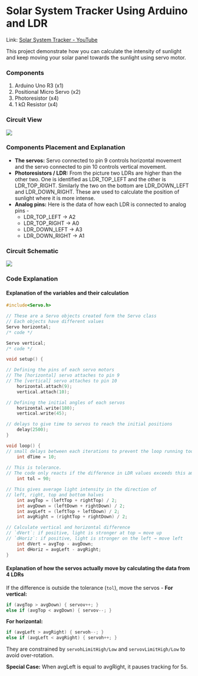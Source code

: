# Solar System Tracker Using Arduino and LDR
Link: [Solar System Tracker - YouTube](https://www.youtube.com/watch?v=WvijIBj12nI&list=PLWqnlHhsmcI4eBDLBtaZs16XZq0WL1SlP&index=40)

This project demonstrate how you can calculate the intensity of sunlight and keep moving your solar panel towards the sunlight using servo motor.
### Components
1. Arduino Uno R3 (x1)
2. Positional Micro Servo (x2)
3. Photoresistor (x4)
4. 1 kΩ Resistor (x4)

### Circuit View
![](https://lh7-rt.googleusercontent.com/docsz/AD_4nXdcb7WDVYt4ws5L4GEqtgCkLN3tCT9Ni_trsoA56sYKEojfDeovWsnwKC4xo2l-n3YpKz-saVb-bmcMghFNWU6huZMmoBjtsnMtH3dudO7ZjvXsJXNzZg-Ajh-IaxCG3fcGlawaQw?key=GpTTvGIJQ4TL-FgKQCt63g)

### Components Placement and Explanation
- **The servos:** Servo connected to pin 9 controls horizontal movement and the servo connected to pin 10 controls vertical movement.
- **Photoresistors / LDR:** From the picture two LDRs are higher than the other two. One is identified as LDR_TOP_LEFT and the other is LDR_TOP_RIGHT. Similarly the two on the bottom are LDR_DOWN_LEFT and LDR_DOWN_RIGHT. These are used to calculate the position of sunlight where it is more intense.
- **Analog pins:** Here is the data of how each LDR is connected to analog pins -
	- LDR_TOP_LEFT → A2
	- LDR_TOP_RIGHT → A0
	- LDR_DOWN_LEFT → A3
	- LDR_DOWN_RIGHT → A1

### Circuit Schematic
![](https://lh7-rt.googleusercontent.com/docsz/AD_4nXdFh2tUmoSvNOUGXFP-wCI9QhK45bhwMDp8FVJk0O8W6tAarEAe5NXiOXaQ0xGWGw-XBfYkQXIIbHfbmYKH2Imfq7LicW8Ft8EtU8n8jPB0mSmfACdlgKIvrH0HA1x-DzqWPdEOTA?key=GpTTvGIJQ4TL-FgKQCt63g)

### Code Explanation
#### Explanation of the variables and their calculation
```cpp
#include<Servo.h>

// These are a Servo objects created form the Servo class
// Each objects have different values
Servo horizontal;
/* code */

Servo vertical;
/* code */

void setup() {

// Defining the pins of each servo motors
// The [horizontal] servo attaches to pin 9
// The [vertical] servo attaches to pin 10
	horizontal.attach(9);
	vertical.attach(10);

// Defining the initial angles of each servos
	horizontal.write(180);
	vertical.write(45);

// delays to give time to servos to reach the initial positions
	delay(2500);
}

void loop() {
// small delays between each iterations to prevent the loop running too fast
	int dTime = 10;
	
// This is tolerance.
// The code only reacts if the difference in LDR values exceeds this amount.
	int tol = 90;

// This gives average light intensity in the direction of
// left, right, top and bottom halves
	int avgTop = (leftTop + rightTop) / 2;
	int avgDown = (leftDown + rightDown) / 2;
	int avgLeft = (leftTop + leftDown) / 2;
	int avgRight = (rightTop + rightDown) / 2;

// Calculate vertical and horizontal difference
// `dVert`: if positive, light is stronger at top → move up
// `dHoriz`: if positive, light is stronger on the left → move left
	int dVert = avgTop - avgDown;
	int dHoriz = avgLeft - avgRight;
}
```

#### Explanation of how the servos actually move by calculating the data from 4 LDRs
If the difference is outside the tolerance (`tol`), move the servos -
**For vertical:**
```cpp
if (avgTop > avgDown) { servov++; } 
else if (avgTop < avgDown) { servov--; }
```

**For horizontal:**
```cpp
if (avgLeft > avgRight) { servoh--; } 
else if (avgLeft < avgRight) { servoh++; }
```

They are constrained by `servohLimitHigh/Low` and `servovLimitHigh/Low` to avoid over-rotation.

**Special Case:** When avgLeft is equal to avgRight, it pauses tracking for 5s.
